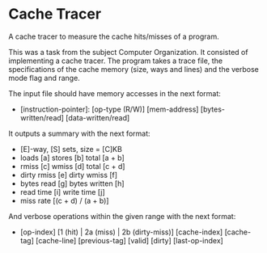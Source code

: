 # Cache Tracer
 A cache tracer to measure the cache hits/misses of a program.

This was a task from the subject Computer Organization.
It consisted of implementing a cache tracer.
The program takes a trace file, the specifications of the cache memory
(size, ways and lines) and the verbose mode flag and range.

The input file should have memory accesses in the next format:
* [instruction-pointer]: [op-type (R/W)] [mem-address] [bytes-written/read] [data-written/read]

It outputs a summary with the next format:
* [E]-way, [S] sets, size = [C]KB
* loads [a] stores [b] total [a + b]
* rmiss [c] wmiss [d] total [c + d]
* dirty rmiss [e] dirty wmiss [f]
* bytes read [g] bytes written [h]
* read time [i] write time [j]
* miss rate [(c + d) / (a + b)]

And verbose operations within the given range with the next format:
* [op-index] [1 (hit) | 2a (miss) | 2b (dirty-miss)] [cache-index] [cache-tag] [cache-line] [previous-tag] [valid]
[dirty] [last-op-index]